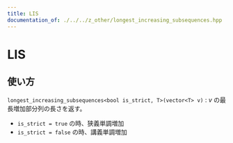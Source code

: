 ```yaml
---
title: LIS
documentation_of: ./../../z_other/longest_increasing_subsequences.hpp
---
```


# LIS

## 使い方

``longest_increasing_subsequences<bool is_strict, T>(vector<T> v)`` : $v$ の最長増加部分列の長さを返す。

- ``is_strict = true`` の時、狭義単調増加
- ``is_strict = false`` の時、講義単調増加
